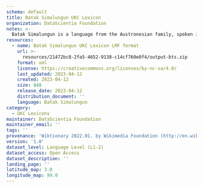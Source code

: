 ```yaml
---
schema: default
title: Batak Simalungun UKC Lexicon
organization: DataScientia Foundation
notes: >-
  Batak Simalungun is a language from the Austronesian family, spoken in Oceania. The UKC Lexicon of Batak Simalungun is represented as a lexico-semantic network. It consists of words, word senses, synsets, as well as sense-level and synset-level relationships.
resources:
  - name: Batak Simalungun UKC Lexicon LMF format
    url: >-
      resources/21472bc8-2fa5-4652-9138-c14cf760e0f4/output-bts.zip
    format: xml
    license: https://creativecommons.org/licenses/by-nc-sa/4.0/
    last_updated: 2023-04-12
    created: 2023-04-12
    size: 848
    release_date: 2023-04-12
    distribution_document: ''
    language: Batak Simalungun
category:
  - UKC Lexicons
maintainer: DataScientia Foundation
maintainer_email: ''
tags: ''
provenance: 'Wiktionary 2022.01. by Wikimedia Foundation (http://en.wiktionary.org); Princeton WordNet 2.1 by Princeton University (https://wordnet.princeton.edu)'
version: '1.0'
dataset_level: Language Level (L1-2)
dataset_access: Open Access
dataset_description: ''
landing_page: ''
latitude_map: 3.0
longitude_map: 99.0
---
```

